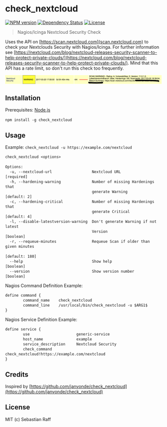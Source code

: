 # check_nextcloud

[![NPM version](https://badge.fury.io/js/check_nextcloud.svg)](http://badge.fury.io/js/check_nextcloud)
[![Dependency Status](https://img.shields.io/gemnasium/hobbyquaker/check_nextcloud.svg?maxAge=2592000)](https://gemnasium.com/github.com/hobbyquaker/check_nextcloud)
[![License][mit-badge]][mit-url]

> Nagios/Icinga Nextcloud Security Check

Uses the API on [https://scan.nextcloud.com](scan.nextcloud.com) to check your Nextclouds Security with Nagios/Icinga. 
For further information see [https://nextcloud.com/blog/nextcloud-releases-security-scanner-to-help-protect-private-clouds/](https://nextcloud.com/blog/nextcloud-releases-security-scanner-to-help-protect-private-clouds/).
Mind that this API has a rate limit, so don't run this check too frequently.

![Nagios Screenshot](check_nextcloud.png)


## Installation

Prerequisites: [Node.js](https://nodejs.org)

`npm install -g check_nextcloud`


## Usage

Example: `check_nextcloud -u https://example.com/nextcloud`

```
check_nextcloud <options>

Options:
  -u, --nextcloud-url                  Nextcloud URL                  [required]
  -h, --hardening-warning              Number of missing Hardenings that
                                       generate Warning             [default: 2]
  -c, --hardening-critical             Number of missing Hardenings that
                                       generate Critical            [default: 4]
  -l, --disable-latestversion-warning  Don't generate Warning if not latest
                                       Version                         [boolean]
  -r, --requeue-minutes                Requeue Scan if older than given minutes
                                                                  [default: 180]
  --help                               Show help                       [boolean]
  --version                            Show version number             [boolean]
```

Nagios Command Definition Example:
``` 
define command {
        command_name    check_nextcloud
        command_line    /usr/local/bin/check_nextcloud -u $ARG1$
}
```

Nagios Service Definition Example:
``` 
define service {
        use                     generic-service
        host_name               example
        service_description     Nextcloud Security
        check_command           check_nextcloud!https://example.com/nextcloud
}
```


## Credits

Inspired by [https://github.com/janvonde/check_nextcloud](https://github.com/janvonde/check_nextcloud)


## License

MIT (c) Sebastian Raff

[mit-badge]: https://img.shields.io/badge/License-MIT-blue.svg?style=flat
[mit-url]: LICENSE
